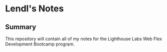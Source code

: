 # Lendl's Notes

## Summary
This repository will contain all of my notes for the Lighthouse Labs Web Flex Development Bootcamp program.